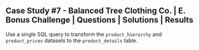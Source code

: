 ## Case Study #7 - Balanced Tree Clothing Co. | E. Bonus Challenge | Questions | Solutions | Results

Use a single SQL query to transform the `product_hierarchy` and `product_prices` datasets to the `product_details` table.
